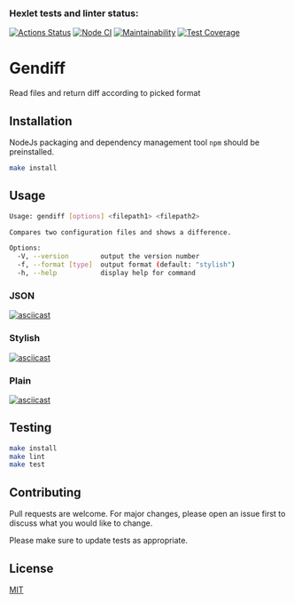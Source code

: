 ### Hexlet tests and linter status:
[![Actions Status](https://github.com/Deepsick/frontend-project-lvl2/workflows/hexlet-check/badge.svg)](https://github.com/Deepsick/frontend-project-lvl2/actions)
[![Node CI](https://github.com/Deepsick/frontend-project-lvl2/workflows/Node%20CI/badge.svg)](https://github.com/Deepsick/frontend-project-lvl2/actions)
[![Maintainability](https://api.codeclimate.com/v1/badges/75187fa0cf533b7a97dd/maintainability)](https://codeclimate.com/github/Deepsick/frontend-project-lvl2/maintainability)
[![Test Coverage](https://api.codeclimate.com/v1/badges/75187fa0cf533b7a97dd/test_coverage)](https://codeclimate.com/github/Deepsick/frontend-project-lvl2/test_coverage)

# Gendiff

Read files and return diff according to picked format


## Installation

NodeJs packaging and dependency management tool ```npm``` should be preinstalled.

```bash
make install
```


## Usage

```bash
Usage: gendiff [options] <filepath1> <filepath2>

Compares two configuration files and shows a difference.

Options:
  -V, --version        output the version number
  -f, --format [type]  output format (default: "stylish")
  -h, --help           display help for command
```

### JSON

[![asciicast](https://asciinema.org/a/q0RPnWBq5XKBq9eYMs708nH35.svg)](https://asciinema.org/a/q0RPnWBq5XKBq9eYMs708nH35)

### Stylish

[![asciicast](https://asciinema.org/a/zdi2AEVMhOcqfAY0rmJODDRkN.svg)](https://asciinema.org/a/zdi2AEVMhOcqfAY0rmJODDRkN)

### Plain

[![asciicast](https://asciinema.org/a/oR66QngwAdPgzvc82raTVjJQd.svg)](https://asciinema.org/a/oR66QngwAdPgzvc82raTVjJQd)

## Testing

```bash
make install
make lint
make test
```


## Contributing

Pull requests are welcome. For major changes, please open an issue first to discuss what you would like to change.

Please make sure to update tests as appropriate.


## License

[MIT](https://choosealicense.com/licenses/mit/)